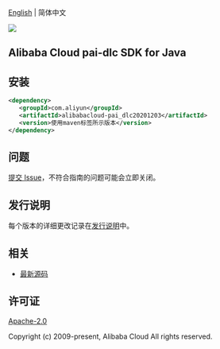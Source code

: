 [English](README.md) | 简体中文

![](https://aliyunsdk-pages.alicdn.com/icons/AlibabaCloud.svg)

## Alibaba Cloud pai-dlc SDK for Java

## 安装

```xml
<dependency>
   <groupId>com.aliyun</groupId>
   <artifactId>alibabacloud-pai_dlc20201203</artifactId>
   <version>使用maven标签所示版本</version>
</dependency>
```

## 问题

[提交 Issue](https://github.com/aliyun/alibabacloud-java-async-sdk/issues/new)，不符合指南的问题可能会立即关闭。

## 发行说明

每个版本的详细更改记录在[发行说明](./ChangeLog.txt)中。

## 相关

- [最新源码](https://github.com/aliyun/alibabacloud-async-java-sdk/)

## 许可证

[Apache-2.0](http://www.apache.org/licenses/LICENSE-2.0)

Copyright (c) 2009-present, Alibaba Cloud All rights reserved.
